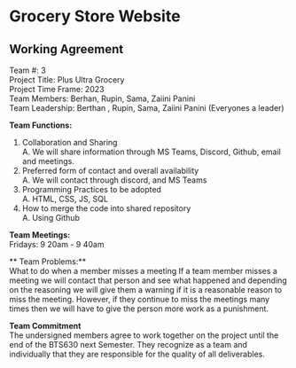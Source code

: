 # Grocery Store Website

## Working Agreement
Team #: 3  
Project Title: Plus Ultra Grocery   
Project Time Frame: 2023  
Team Members: Berhan, Rupin, Sama, Zaiini Panini   
Team Leadership: Berthan , Rupin, Sama,  Zaiini Panini (Everyones a leader)  

**Team Functions:**    
1. Collaboration and Sharing   
A. We will share information through MS Teams, Discord, Github, email and meetings.    
2. Preferred form of contact and overall availability  
A.  We will contact through discord, and MS Teams     
3. Programming Practices to be adopted  
A.  HTML, CSS, JS, SQL    
4. How to merge the code into shared repository  
A. Using Github  

**Team Meetings:**  
Fridays: 9 20am - 9 40am  

** Team Problems:**        
What to do when a member misses a meeting
If a team member misses a meeting we will contact that person and see what happened and depending on the reasoning we will give them a warning if it is a reasonable   reason to miss the meeting. However, if they continue to miss the meetings many times then we will have to give the person more work as a punishment.  

**Team Commitment**  
The undersigned members agree to work together on the project until the end of the BTS630 next Semester.  They recognize as a team and individually that they are responsible for the quality of all deliverables.


